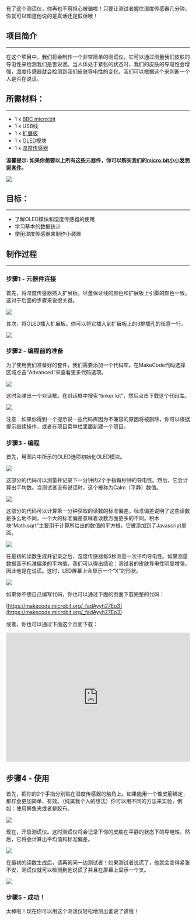 有了这个测谎仪，你再也不用担心被骗啦！只要让测试者握住湿度传感器几分钟，你就可以知道他说的是真话还是假话哦！

## 项目简介
---

在这个项目中，我们将会制作一个非常简单的测谎仪。它可以通过测量我们皮肤的导电性来检测我们是否说谎。当人体处于紧张的状态时，我们的皮肤的导电性会增强，湿度传感器就会检测到我们皮肤导电性的变化。我们可以根据这个来判断一个人是否在说谎。


## 所需材料：  
---

- 1 x [BBC micro:bit](http://www.elecfreaks.com/estore/bbc-micro-bit-board-for-coding-programming.html)
- 1 x USB线
- 1 x [扩展板](http://www.elecfreaks.com/estore/elecfreaks-micro-bit-breakout-board.html)
- 1 x [OLED模块](http://www.elecfreaks.com/estore/iic-oled.html)
- 1 x [湿度传感器](http://www.elecfreaks.com/estore/octopus-soil-moisture-sensor-brick.html)

**温馨提示: 如果你想要以上所有这些元器件，你可以购买我们的[micro:bit小小发明家套件](https://item.taobao.com/item.htm?spm=a230r.7195193.1997079397.9.z3IMPf&id=564707672256&abbucket=5)。**

![](https://i.imgur.com/CdFwsWU.jpg)


## 目标：
---

- 了解OLED模块和湿度传感器的使用
- 学习基本的数据统计
- 使用湿度传感器来制作小装置


## 制作过程
---

### 步骤1 - 元器件连接

首先，将湿度传感器插入扩展板。尽量保证线的颜色和扩展板上引脚的颜色一致。这对于后面的步骤来说很关键。 

![](https://i.imgur.com/klr9Ilu.jpg)

其次，将OLED插入扩展板。你可以将它插入到扩展板上的3排插孔的任意一行。 

![](https://i.imgur.com/UarBFqc.jpg)


### 步骤2 - 编程前的准备

为了使用我们准备好的套件，我们需要添加一个代码库。在MakeCode代码选择区域点击“Advanced”来查看更多代码选项。

![](https://i.imgur.com/q0zRugI.jpg)

这时会弹出一个对话框。在对话框中搜索“tinker kit”，然后点击下载这个代码库。

![](https://i.imgur.com/vujJhM9.png)

注意：如果你得到一个提示说一些代码库因为不兼容的原因将被删除，你可以根据提示继续操作，或者在项目菜单栏里面新建一个项目。


### 步骤3 - 编程

首先，用图片中所示的OLED选项初始化OLED模块。

![](https://i.imgur.com/bbcFqUI.jpg)

这部分的代码可以测量并记录下一分钟内2个手指每秒钟的导电性。然后，它会计算出平均数。当测试者没有说谎时，这个被称为Calm（平静）数值。

![](https://i.imgur.com/6OclgGp.jpg)

这部分的代码可以计算第一分钟获取的读数的标准偏差。标准偏差说明了这些读数是多么地不同。一个大的标准偏差意味着读数方面更多的不同。积木块“Math.sqrt”主要用于计算所给出的数值的平方根，它被添加到了Javascript里面。

![](https://i.imgur.com/ZyYmcUF.jpg)

在最初的读数生成并记录之后，湿度传感器每5秒测量一次平均导电性。如果测量数据高于标准偏差的平均值，我们可以得出结论：测试者的皮肤导电性明显增强，因此他是在说谎。这时，LED屏幕上会显示一个“X”的形状。

![](https://i.imgur.com/PqIokgl.jpg)

如果你不想自己编写代码，你也可以通过下面的页面下载完整的代码：

[https://makecode.microbit.org/_fadAyyh27Eo3](https://makecode.microbit.org/_fadAyyh27Eo3)

或者，你也可以通过下面这个页面下载：

<div style="position:relative;height:0;padding-bottom:70%;overflow:hidden;"><iframe style="position:absolute;top:0;left:0;width:100%;height:100%;" src="https://makecode.microbit.org/#pub:_fadAyyh27Eo3" frameborder="0" sandbox="allow-popups allow-forms allow-scripts allow-same-origin"></iframe></div>


## 步骤4 - 使用

首先，把你的2个手指分别贴在湿度传感器的触角上。如果能用一个橡皮筋绑定，那样会更加简单、有效。（纯属我个人的想法）你可以用不同的方法来实验，例如：使用鳄鱼夹或者是胶布。

![](https://i.imgur.com/xuKMnsI.jpg)

现在，开启测谎仪。这时测谎仪将会记录下你的皮肤在平静的状态下的导电性。然后，它将会计算出平均值和标准偏差。

![](https://i.imgur.com/dMTcolP.jpg)

在最初的读数生成后，请再询问一边测试者！如果测试者说谎了，他就会变得紧张不安，测谎仪就可以检测到他说谎了并且在屏幕上显示一个叉。  

![](https://i.imgur.com/ct5NLcZ.jpg)


### 步骤5 - 成功！

太棒啦！现在你可以用这个测谎仪轻松地测出谁说了谎哦！




